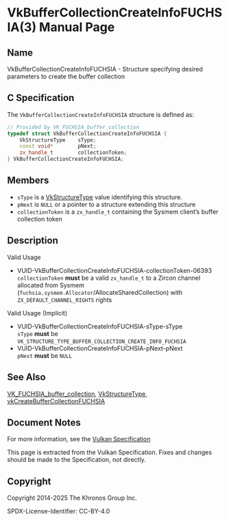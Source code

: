 # VkBufferCollectionCreateInfoFUCHSIA(3) Manual Page

## Name

VkBufferCollectionCreateInfoFUCHSIA - Structure specifying desired parameters to create the buffer collection



## [](#_c_specification)C Specification

The `VkBufferCollectionCreateInfoFUCHSIA` structure is defined as:

```c++
// Provided by VK_FUCHSIA_buffer_collection
typedef struct VkBufferCollectionCreateInfoFUCHSIA {
    VkStructureType    sType;
    const void*        pNext;
    zx_handle_t        collectionToken;
} VkBufferCollectionCreateInfoFUCHSIA;
```

## [](#_members)Members

- `sType` is a [VkStructureType](https://registry.khronos.org/vulkan/specs/latest/man/html/VkStructureType.html) value identifying this structure.
- `pNext` is `NULL` or a pointer to a structure extending this structure
- `collectionToken` is a `zx_handle_t` containing the Sysmem client’s buffer collection token

## [](#_description)Description

Valid Usage

- [](#VUID-VkBufferCollectionCreateInfoFUCHSIA-collectionToken-06393)VUID-VkBufferCollectionCreateInfoFUCHSIA-collectionToken-06393  
  `collectionToken` **must** be a valid `zx_handle_t` to a Zircon channel allocated from Sysmem (`fuchsia.sysmem.Allocator`/AllocateSharedCollection) with `ZX_DEFAULT_CHANNEL_RIGHTS` rights

Valid Usage (Implicit)

- [](#VUID-VkBufferCollectionCreateInfoFUCHSIA-sType-sType)VUID-VkBufferCollectionCreateInfoFUCHSIA-sType-sType  
  `sType` **must** be `VK_STRUCTURE_TYPE_BUFFER_COLLECTION_CREATE_INFO_FUCHSIA`
- [](#VUID-VkBufferCollectionCreateInfoFUCHSIA-pNext-pNext)VUID-VkBufferCollectionCreateInfoFUCHSIA-pNext-pNext  
  `pNext` **must** be `NULL`

## [](#_see_also)See Also

[VK\_FUCHSIA\_buffer\_collection](https://registry.khronos.org/vulkan/specs/latest/man/html/VK_FUCHSIA_buffer_collection.html), [VkStructureType](https://registry.khronos.org/vulkan/specs/latest/man/html/VkStructureType.html), [vkCreateBufferCollectionFUCHSIA](https://registry.khronos.org/vulkan/specs/latest/man/html/vkCreateBufferCollectionFUCHSIA.html)

## [](#_document_notes)Document Notes

For more information, see the [Vulkan Specification](https://registry.khronos.org/vulkan/specs/latest/html/vkspec.html#VkBufferCollectionCreateInfoFUCHSIA)

This page is extracted from the Vulkan Specification. Fixes and changes should be made to the Specification, not directly.

## [](#_copyright)Copyright

Copyright 2014-2025 The Khronos Group Inc.

SPDX-License-Identifier: CC-BY-4.0